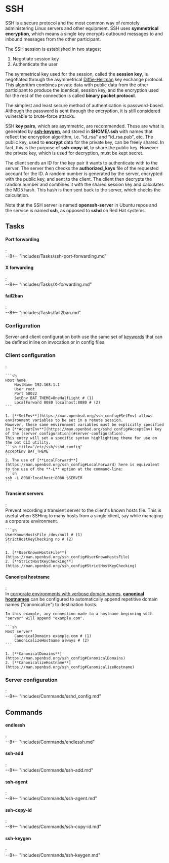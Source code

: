 # SSH

SSH is a secure protocol and the most common way of remotely administering Linux servers and other equipment.
SSH uses **symmetrical encryption**, which means a single key encrypts outbound messages to and inbound messages from the other participant.

The SSH session is established in two stages:

1. Negotiate session key
2. Authenticate the user

The symmetrical key used for the session, called the **session key**, is negotiated through the asymmetrical [Diffie-Hellman](#diffie-hellman) key exchange protocol.
This algorithm combines private data with public data from the other participant to produce the identical, session key, and the encryption used for the rest of the connection is called **binary packet protocol**.

The simplest and least secure method of authentication is password-based.
Although the password is sent through the encryption, it is still considered vulnerable to brute-force attacks.

SSH **key pairs**, which are asymmetric, are recommended. These are what is generated by [**ssh-keygen**](#ssh-keygen), and stored in **$HOME/.ssh** with names that reflect the encryption algorithm, i.e. "id_rsa" and "id_rsa.pub", etc.
The public key, used to **encrypt** data for the private key, can be freely shared.
In fact, this is the purpose of **ssh-copy-id**, to share the public key.
However the private key, which is used for decryption, must be kept secret.

The client sends an ID for the key pair it wants to authenticate with to the server. The server then checks the **authorized_keys** file of the requested account for the ID.
A random number is generated by the server, encrypted with the public key, and sent to the client.
The client then decrypts the random number and combines it with the shared session key and calculates the MD5 hash.
This hash is then sent back to the server, which checks the calculation.


Note that the SSH server is named **openssh-server** in Ubuntu repos and the service is named **ssh**, as opposed to **sshd** on Red Hat systems.




## Tasks

#### Port forwarding
:   
    --8<-- "includes/Tasks/ssh-port-forwarding.md"

#### X forwarding
:   
    --8<-- "includes/Tasks/X-forwarding.md"

#### fail2ban
:   
    --8<-- "includes/Tasks/fail2ban.md"

### Configuration

Server and client configuration both use the same set of [keywords](https://man.openbsd.org/ssh_config) that can be defined inline on invocation or in config files.

### Client configuration
:   

    ```sh
    Host home
        HostName 192.168.1.1
        User root
        Port 50022
        SetEnv BAT_THEME=OneHalfLight # (1)
        LocalForward 8080 localhost:8080 # (2)
    ```

    1. [**SetEnv**](https://man.openbsd.org/ssh_config#SetEnv) allows environment variables to be set in a remote session. 
    However, these same environment variables must be explicitly specified in [**AcceptEnv**](https://man.openbsd.org/sshd_config#AcceptEnv) key of the [server configuration](#server-configuration).
    This entry will set a specific syntax highlighting theme for use on the bat CLI utility.
    ```sh title="/etc/ssh/sshd_config"
    AcceptEnv BAT_THEME
    ```
    2. The use of [**LocalForward**](https://man.openbsd.org/ssh_config#LocalForward) here is equivalent to the use of the **-L** option at the command-line:
    ```sh
    ssh -L 8080:localhost:8080 $SERVER
    ```

#### Transient servers
:   
    Prevent recording a transient server to the client's known hosts file.
    This is useful when SSHing to many hosts from a single client, say while managing a corporate environment.

    ```sh
    UserKnownHostsFile /dev/null # (1)
    StrictHostKeyChecking no # (2)
    ```

    1. [**UserKnownHostsFile**](https://man.openbsd.org/ssh_config#UserKnownHostsFile)
    2. [**StrictHostKeyChecking**](https://man.openbsd.org/ssh_config#StrictHostKeyChecking)

#### Canonical hostname
:   
    In [corporate environments with verbose domain names](https://serverfault.com/questions/363055/regular-expression-matching-in-ssh-config), [**canonical hostnames**](https://man.openbsd.org/ssh_config#CanonicalDomains) can be configured to automatically append repetitive domain names ("canonicalize") to destination hosts.

    In this example, any connection made to a hostname beginning with "server" will append "example.com".

    ```sh
    Host server*
        CanonicalDomains example.com # (1)
        CanonicalizeHostname always # (2)
    ```

    1. [**CanonicalDomains**](https://man.openbsd.org/ssh_config#CanonicalDomains)
    2. [**CanonicalizeHostname**](https://man.openbsd.org/ssh_config#CanonicalizeHostname)

### Server configuration
:   
    --8<-- "includes/Commands/sshd_config.md"

## Commands

#### endlessh
:   
    --8<-- "includes/Commands/endlessh.md"

#### ssh-add
:   
    --8<-- "includes/Commands/ssh-add.md"

#### ssh-agent
:   
    --8<-- "includes/Commands/ssh-agent.md"

#### ssh-copy-id
:   
    --8<-- "includes/Commands/ssh-copy-id.md"

#### ssh-keygen
:   
    --8<-- "includes/Commands/ssh-keygen.md"
